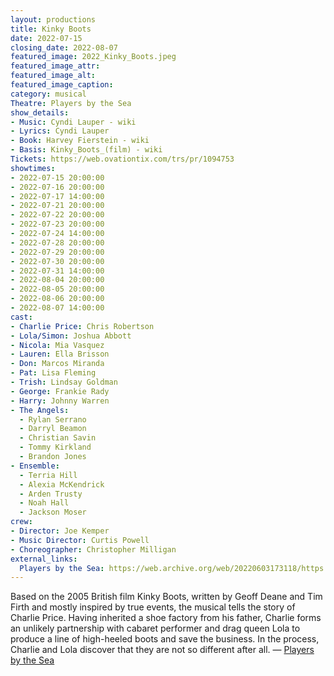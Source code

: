 ```yaml
---
layout: productions
title: Kinky Boots
date: 2022-07-15
closing_date: 2022-08-07
featured_image: 2022_Kinky_Boots.jpeg
featured_image_attr:
featured_image_alt:
featured_image_caption:
category: musical
Theatre: Players by the Sea
show_details:
- Music: Cyndi Lauper - wiki
- Lyrics: Cyndi Lauper
- Book: Harvey Fierstein - wiki
- Basis: Kinky_Boots_(film) - wiki
Tickets: https://web.ovationtix.com/trs/pr/1094753
showtimes:
- 2022-07-15 20:00:00
- 2022-07-16 20:00:00
- 2022-07-17 14:00:00
- 2022-07-21 20:00:00
- 2022-07-22 20:00:00
- 2022-07-23 20:00:00
- 2022-07-24 14:00:00
- 2022-07-28 20:00:00
- 2022-07-29 20:00:00
- 2022-07-30 20:00:00
- 2022-07-31 14:00:00
- 2022-08-04 20:00:00
- 2022-08-05 20:00:00
- 2022-08-06 20:00:00
- 2022-08-07 14:00:00
cast:
- Charlie Price: Chris Robertson
- Lola/Simon: Joshua Abbott
- Nicola: Mia Vasquez
- Lauren: Ella Brisson
- Don: Marcos Miranda
- Pat: Lisa Fleming
- Trish: Lindsay Goldman
- George: Frankie Rady
- Harry: Johnny Warren
- The Angels:
  - Rylan Serrano
  - Darryl Beamon
  - Christian Savin
  - Tommy Kirkland
  - Brandon Jones
- Ensemble:
  - Terria Hill
  - Alexia McKendrick
  - Arden Trusty
  - Noah Hall
  - Jackson Moser
crew:
- Director: Joe Kemper
- Music Director: Curtis Powell
- Choreographer: Christopher Milligan
external_links:
  Players by the Sea: https://web.archive.org/web/20220603173118/https://www.playersbythesea.org/dancenation
---
```

Based on the 2005 British film Kinky Boots, written by Geoff Deane and Tim Firth and mostly inspired by true events, the musical tells the story of Charlie Price. Having inherited a shoe factory from his father, Charlie forms an unlikely partnership with cabaret performer and drag queen Lola to produce a line of high-heeled boots and save the business. In the process, Charlie and Lola discover that they are not so different after all. — [Players by the Sea](https://web.archive.org/web/20220603173118/https://www.playersbythesea.org/dancenation)
